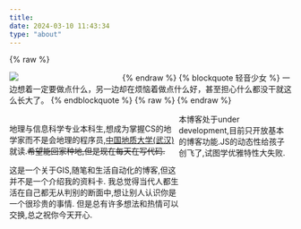 ```yaml
---
title: 
date: 2024-03-10 11:43:34
type: "about"
---
```



{% raw %}
<div style="float: left; width: 40%;">
    <img src="https://cdn.jsdelivr.net/gh/HereIsZephyrus/zephyrus.img/images/blog/self_portrart.jpg"style="max-width: 80%;"/>
</div>
{% endraw %}
{% blockquote 轻音少女 %}
一边想着一定要做点什么，另一边却在烦恼着做点什么好，甚至担心什么都没干就这么长大了。
{% endblockquote %}
{% raw %}
<div style="float: left; width: 60%;">
    <br>
    <p>地理与信息科学专业本科生,想成为掌握CS的地学家而不是会地理的程序员,<a href="https://www.cug.edu.cn">中国地质大学(武汉)</a>就读.<del>希望能回家种地,但是现在每天在写代码.</del></p>
    <p>这是一个关于GIS,随笔和生活自动化的博客,但这并不是一个介绍我的资料卡.
    我总觉得当代人都生活在自己都无从判别的断面中,想让别人认识你是一个很珍贵的事情.
    但是总有许多想法和热情可以交换,总之祝你今天开心.</p>
    <p></p>
    <br><br><br><br><br><br><br><br><br><br><br><br><br><br><br><br>
</div>
{% endraw %}

本博客处于under development,目前只开放基本的博客功能.JS的动态性给孩子创飞了,试图学优雅特性大失败.